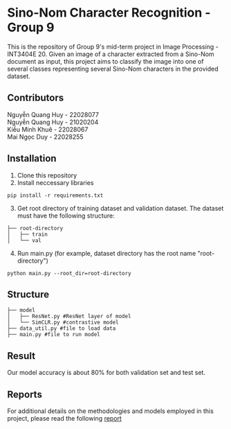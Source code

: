 # Sino-Nom Character Recognition - Group 9 
This is the repository of Group 9's mid-term project in Image Processing - INT3404E 20. Given an image of a character extracted from a Sino-Nom document as input, this project aims to classify the image into one of several classes representing several Sino-Nom characters in the provided dataset.
## Contributors
Nguyễn Quang Huy - 22028077\
Nguyễn Quang Huy - 21020204\
Kiều Minh Khuê - 22028067\
Mai Ngọc Duy - 22028255
## Installation
1. Clone this repository
2. Install neccessary libraries
```
pip install -r requirements.txt
```
3. Get root directory of training dataset and validation dataset. The dataset must have the following structure:
```
├── root-directory
│   ├── train
│   └── val
```
4. Run main.py (for example, dataset directory has the root name "root-directory")
```
python main.py --root_dir=root-directory
```

## Structure
```
├── model
│   ├── ResNet.py #ResNet layer of model
│   └── SimCLR.py #contrastive model
├── data_util.py #file to load data
├── main.py #file to run model
```
## Result
Our model accuracy is about 80% for both validation set and test set.
## Reports
For additional details on the methodologies and models employed in this project, please read the following [report](report)
